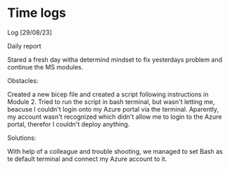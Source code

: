 # Time logs

Log [29/08/23]

Daily report

Stared a fresh day witha determind mindset to fix yesterdays problem and continue the MS modules.


Obstacles:

Created a new bicep file and created a script following instructions in Module 2. Tried to run the script in bash terminal, but wasn't letting me, beacuse I couldn't login onto my Azure portal via the terminal. Aparently, my account wasn't recognized which didn't allow me to login to the Azure portal, therefor I couldn't deploy anything.

Solutions:

With help of a colleague and trouble shooting, we managed to set Bash as te default terminal and connect my Azure account to it.